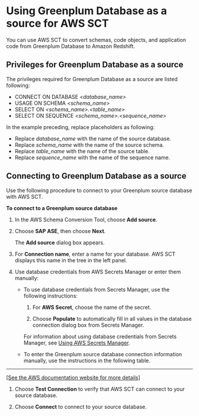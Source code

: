 # Using Greenplum Database as a source for AWS SCT<a name="CHAP_Source.Greenplum"></a>

You can use AWS SCT to convert schemas, code objects, and application code from Greenplum Database to Amazon Redshift\. 

## Privileges for Greenplum Database as a source<a name="CHAP_Source.Greenplum.Permissions"></a>

The privileges required for Greenplum Database as a source are listed following: 
+ CONNECT ON DATABASE *<database\_name>* 
+ USAGE ON SCHEMA *<schema\_name>* 
+ SELECT ON *<schema\_name>\.<table\_name>* 
+ SELECT ON SEQUENCE *<schema\_name>\.<sequence\_name>* 

In the example preceding, replace placeholders as following:
+ Replace *database\_name* with the name of the source database\.
+ Replace *schema\_name* with the name of the source schema\.
+ Replace *table\_name* with the name of the source table\.
+ Replace *sequence\_name* with the name of the sequence name\.

## Connecting to Greenplum Database as a source<a name="CHAP_Source.Greenplum.Connecting"></a>

Use the following procedure to connect to your Greenplum source database with AWS SCT\.

**To connect to a Greenplum source database**

1. In the AWS Schema Conversion Tool, choose **Add source**\. 

1. Choose **SAP ASE**, then choose **Next**\. 

   The **Add source** dialog box appears\.

1. For **Connection name**, enter a name for your database\. AWS SCT displays this name in the tree in the left panel\. 

1. Use database credentials from AWS Secrets Manager or enter them manually:
   + To use database credentials from Secrets Manager, use the following instructions:

     1. For **AWS Secret**, choose the name of the secret\.

     1. Choose **Populate** to automatically fill in all values in the database connection dialog box from Secrets Manager\.

     For information about using database credentials from Secrets Manager, see [Using AWS Secrets Manager](CHAP_UserInterface.md#CHAP_UserInterface.SecretsManager)\.
   + To enter the Greenplum source database connection information manually, use the instructions in the following table\.  
****    
[\[See the AWS documentation website for more details\]](http://docs.aws.amazon.com/SchemaConversionTool/latest/userguide/CHAP_Source.Greenplum.html)

1. Choose **Test Connection** to verify that AWS SCT can connect to your source database\. 

1. Choose **Connect** to connect to your source database\.